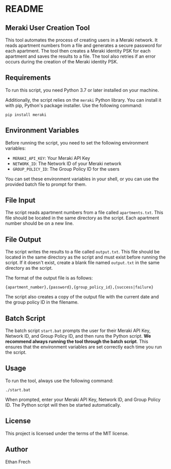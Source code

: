 # README

## Meraki User Creation Tool

This tool automates the process of creating users in a Meraki network. It reads apartment numbers from a file and generates a secure password for each apartment. The tool then creates a Meraki identity PSK for each apartment and saves the results to a file. The tool also retries if an error occurs during the creation of the Meraki identity PSK.

## Requirements

To run this script, you need Python 3.7 or later installed on your machine. 

Additionally, the script relies on the `meraki` Python library. You can install it with pip, Python's package installer. Use the following command:

```
pip install meraki
```

## Environment Variables

Before running the script, you need to set the following environment variables:

- `MERAKI_API_KEY`: Your Meraki API Key
- `NETWORK_ID`: The Network ID of your Meraki network
- `GROUP_POLICY_ID`: The Group Policy ID for the users

You can set these environment variables in your shell, or you can use the provided batch file to prompt for them.

## File Input

The script reads apartment numbers from a file called `apartments.txt`. This file should be located in the same directory as the script. Each apartment number should be on a new line. 

## File Output

The script writes the results to a file called `output.txt`. This file should be located in the same directory as the script and must exist before running the script. If it doesn't exist, create a blank file named `output.txt` in the same directory as the script. 

The format of the output file is as follows:

```
{apartment_number},{password},{group_policy_id},{success|failure}
```

The script also creates a copy of the output file with the current date and the group policy ID in the filename.

## Batch Script

The batch script `start.bat` prompts the user for their Meraki API Key, Network ID, and Group Policy ID, and then runs the Python script. **We recommend always running the tool through the batch script**. This ensures that the environment variables are set correctly each time you run the script.

## Usage

To run the tool, always use the following command:

```
./start.bat
```

When prompted, enter your Meraki API Key, Network ID, and Group Policy ID. The Python script will then be started automatically.

## License

This project is licensed under the terms of the MIT license.

## Author

Ethan Frech
